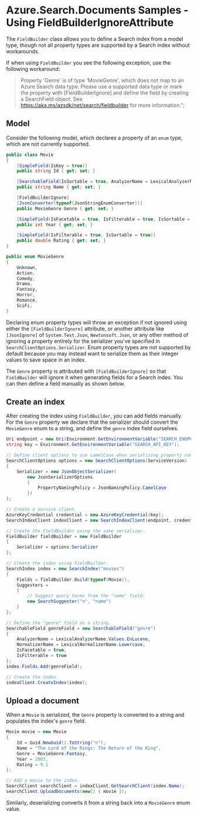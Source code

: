 # Azure.Search.Documents Samples - Using FieldBuilderIgnoreAttribute

The `FieldBuilder` class allows you to define a Search index from a model type,
though not all property types are supported by a Search index without workarounds.

If when using `FieldBuilder` you see the following exception, use the following workaround:

> Property 'Genre' is of type 'MovieGenre', which does not map to an
> Azure Search data type. Please use a supported data type or mark the property with \[FieldBuilderIgnore\]
> and define the field by creating a SearchField object. See https://aka.ms/azsdk/net/search/fieldbuilder for more information.";

## Model

Consider the following model, which declares a property of an `enum` type,
which are not currently supported.

```C# Snippet:Azure_Search_Tests_Sample2_FieldBuilderIgnore_Types
public class Movie
{
    [SimpleField(IsKey = true)]
    public string Id { get; set; }

    [SearchableField(IsSortable = true, AnalyzerName = LexicalAnalyzerName.Values.EnLucene)]
    public string Name { get; set; }

    [FieldBuilderIgnore]
    [JsonConverter(typeof(JsonStringEnumConverter))]
    public MovieGenre Genre { get; set; }

    [SimpleField(IsFacetable = true, IsFilterable = true, IsSortable = true)]
    public int Year { get; set; }

    [SimpleField(IsFilterable = true, IsSortable = true)]
    public double Rating { get; set; }
}

public enum MovieGenre
{
    Unknown,
    Action,
    Comedy,
    Drama,
    Fantasy,
    Horror,
    Romance,
    SciFi,
}
```

Declaring enum property types will throw an exception if not ignored using either the
`[FieldBuilderIgnore]` attribute, or another attribute like `[JsonIgnore]` of
`System.Text.Json`, `Newtonsoft.Json`, or any other method of ignoring a property entirely
for the serializer you've specified in `SearchClientOptions.Serializer`. Enum property types
are not supported by default because you may instead want to serialize them as their
integer values to save space in an index.

The `Genre` property is attributed with `[FieldBuilderIgnore]` so that `FieldBuilder` will ignore it
when generating fields for a Search index. You can then define a field manually as shown below.

## Create an index

After creating the index using `FieldBuilder`, you can add fields manually.
For the `Genre` property we declare that the serializer should convert the `MovieGenre` enum
to a string, and define the `genre` index field ourselves.

```C# Snippet:Azure_Search_Tests_Sample2_FieldBuilderIgnore_CreateIndex
Uri endpoint = new Uri(Environment.GetEnvironmentVariable("SEARCH_ENDPOINT"));
string key = Environment.GetEnvironmentVariable("SEARCH_API_KEY");

// Define client options to use camelCase when serializing property names.
SearchClientOptions options = new SearchClientOptions(ServiceVersion)
{
    Serializer = new JsonObjectSerializer(
        new JsonSerializerOptions
        {
            PropertyNamingPolicy = JsonNamingPolicy.CamelCase
        })
};

// Create a service client.
AzureKeyCredential credential = new AzureKeyCredential(key);
SearchIndexClient indexClient = new SearchIndexClient(endpoint, credential, options);

// Create the FieldBuilder using the same serializer.
FieldBuilder fieldBuilder = new FieldBuilder
{
    Serializer = options.Serializer
};

// Create the index using FieldBuilder.
SearchIndex index = new SearchIndex("movies")
{
    Fields = fieldBuilder.Build(typeof(Movie)),
    Suggesters =
    {
        // Suggest query terms from the "name" field.
        new SearchSuggester("n", "name")
    }
};

// Define the "genre" field as a string.
SearchableField genreField = new SearchableField("genre")
{
    AnalyzerName = LexicalAnalyzerName.Values.EnLucene,
    NormalizerName = LexicalNormalizerName.Lowercase,
    IsFacetable = true,
    IsFilterable = true
};
index.Fields.Add(genreField);

// Create the index.
indexClient.CreateIndex(index);
```

## Upload a document

When a `Movie` is serialized, the `Genre` property is converted to a string and
populates the index's `genre` field.

```C# Snippet:Azure_Search_Tests_Sample2_FieldBuilderIgnore_UploadDocument
Movie movie = new Movie
{
    Id = Guid.NewGuid().ToString("n"),
    Name = "The Lord of the Rings: The Return of the King",
    Genre = MovieGenre.Fantasy,
    Year = 2003,
    Rating = 9.1
};

// Add a movie to the index.
SearchClient searchClient = indexClient.GetSearchClient(index.Name);
searchClient.UploadDocuments(new[] { movie });
```

Similarly, deserializing converts it from a string back into a `MovieGenre` enum value.
